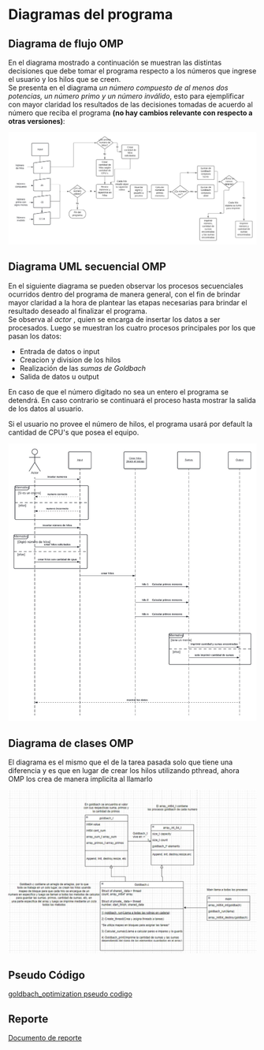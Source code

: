 [comment]: <> (Goldbach_pthread readme v1.4 Fabio Sanabria Valerin <fabio.sanabria@ucr.ac.cr>)

# Diagramas del programa

## Diagrama de flujo OMP

En el diagrama mostrado a continuación se muestran las distintas decisiones que debe tomar el programa respecto a los números que ingrese el usuario y los hilos que se creen.  
Se presenta en el diagrama *un número compuesto de al menos dos potencias, un número primo y un número inválido*, esto para ejemplificar con mayor claridad los resultados de las decisiones tomadas de acuerdo al número que reciba el programa **(no hay cambios relevante con respecto a otras versiones)**:

![Marcado 1](../images/Diagrama_flujo_goldbach.png)

## Diagrama UML secuencial OMP

En el siguiente diagrama se pueden observar los procesos secuenciales ocurridos dentro del programa de manera general, con el fin de brindar mayor claridad a la hora de plantear las etapas necesarias para brindar el resultado deseado al finalizar el programa.  
Se observa al *actor* , quien se encarga de insertar los datos a ser procesados. Luego se muestran los cuatro procesos principales por los que pasan los datos:  

* Entrada de datos o input
* Creacion y division de los hilos
* Realización de las *sumas de Goldbach*
* Salida de datos u output

En caso de que el número digitado no sea un entero el programa se detendrá. En caso contrario se continuará el proceso hasta mostrar la salida de los datos al usuario.

Si el usuario no provee el número de hilos, el programa usará por default la cantidad de CPU's que posea el equipo.  


![Marcado 1](../images/Secuencial_UML_goldbach.png)

## Diagrama de clases OMP

El diagrama es el mismo que el de la tarea pasada solo que tiene una diferencia y es que en lugar de crear los hilos utilizando pthread, ahora OMP los crea de manera implicita al llamarlo

![Marcado 1](../images/Diagrama_de_clases.jpg)

## Pseudo Código

[goldbach_optimization pseudo codigo](/design/goldbach_dinamic.pseudo)

## Reporte

[Documento de reporte](../report/Readme.md)
